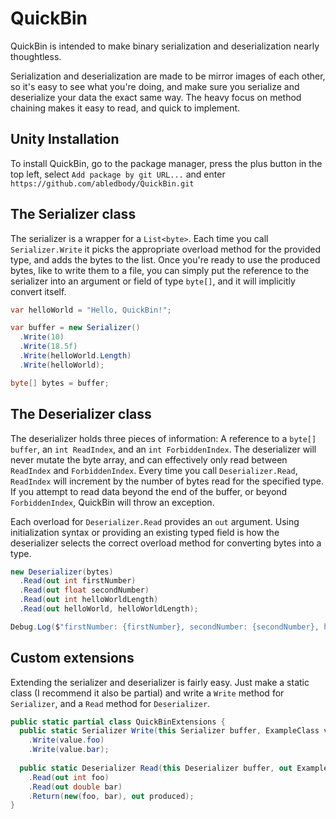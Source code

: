 # QuickBin
QuickBin is intended to make binary serialization and deserialization nearly thoughtless.

Serialization and deserialization are made to be mirror images of each other, so it's easy to see what you're doing, and make sure you serialize and deserialize your data the exact same way. The heavy focus on method chaining makes it easy to read, and quick to implement.

## Unity Installation
To install QuickBin, go to the package manager, press the plus button in the top left, select `Add package by git URL...` and enter `https://github.com/abledbody/QuickBin.git`

## The Serializer class
The serializer is a wrapper for a `List<byte>`. Each time you call `Serializer.Write` it picks the appropriate overload method for the provided type, and adds the bytes to the list. Once you're ready to use the produced bytes, like to write them to a file, you can simply put the reference to the serializer into an argument or field of type `byte[]`, and it will implicitly convert itself.
```cs
var helloWorld = "Hello, QuickBin!";

var buffer = new Serializer()
  .Write(10)
  .Write(18.5f)
  .Write(helloWorld.Length)
  .Write(helloWorld);

byte[] bytes = buffer;
```

## The Deserializer class
The deserializer holds three pieces of information: A reference to a `byte[] buffer`, an `int ReadIndex`, and an `int ForbiddenIndex`. The deserializer will never mutate the byte array, and can effectively only read between `ReadIndex` and `ForbiddenIndex`. Every time you call `Deserializer.Read`, `ReadIndex` will increment by the number of bytes read for the specified type. If you attempt to read data beyond the end of the buffer, or beyond `ForbiddenIndex`, QuickBin will throw an exception.

Each overload for `Deserializer.Read` provides an `out` argument. Using initialization syntax or providing an existing typed field is how the deserializer selects the correct overload method for converting bytes into a type.
```cs
new Deserializer(bytes)
  .Read(out int firstNumber)
  .Read(out float secondNumber)
  .Read(out int helloWorldLength)
  .Read(out helloWorld, helloWorldLength);

Debug.Log($"firstNumber: {firstNumber}, secondNumber: {secondNumber}, helloWorld: {helloWorld}");
```

## Custom extensions
Extending the serializer and deserializer is fairly easy. Just make a static class (I recommend it also be partial) and write a `Write` method for `Serializer`, and a `Read` method for `Deserializer`.
```cs
public static partial class QuickBinExtensions {
  public static Serializer Write(this Serializer buffer, ExampleClass value) => buffer
    .Write(value.foo)
    .Write(value.bar);
  
  public static Deserializer Read(this Deserializer buffer, out ExampleClass produced) => buffer
    .Read(out int foo)
    .Read(out double bar)
    .Return(new(foo, bar), out produced);
}
```
